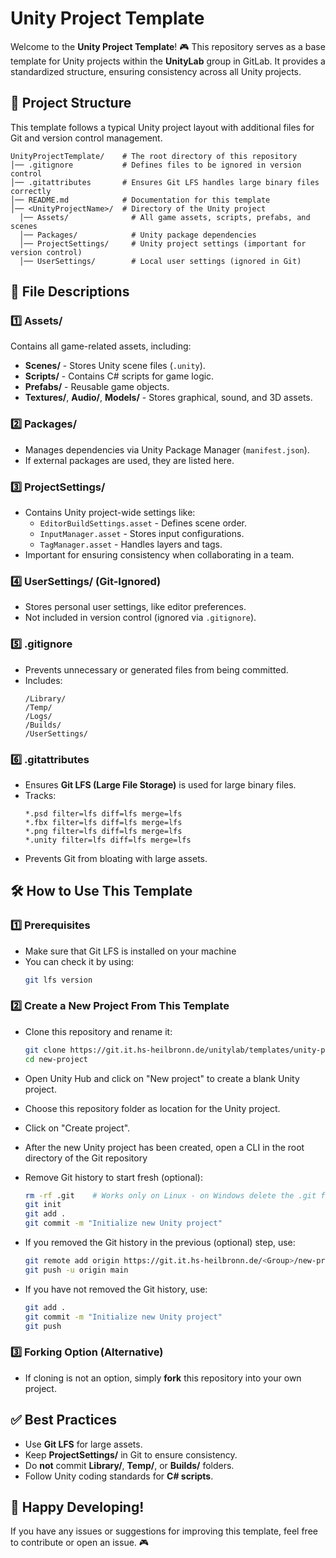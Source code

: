 # Unity Project Template

Welcome to the **Unity Project Template**! 🎮 This repository serves as a base template for Unity projects within the **UnityLab** group in GitLab. It provides a standardized structure, ensuring consistency across all Unity projects.

## 📂 Project Structure
This template follows a typical Unity project layout with additional files for Git and version control management.

```
UnityProjectTemplate/    # The root directory of this repository
│── .gitignore           # Defines files to be ignored in version control
│── .gitattributes       # Ensures Git LFS handles large binary files correctly
│── README.md            # Documentation for this template
│── <UnityProjectName>/  # Directory of the Unity project
  │── Assets/              # All game assets, scripts, prefabs, and scenes
  │── Packages/            # Unity package dependencies
  │── ProjectSettings/     # Unity project settings (important for version control)
  │── UserSettings/        # Local user settings (ignored in Git)

```

## 📄 File Descriptions

### **1️⃣ Assets/**
Contains all game-related assets, including:
- **Scenes/** - Stores Unity scene files (`.unity`).
- **Scripts/** - Contains C# scripts for game logic.
- **Prefabs/** - Reusable game objects.
- **Textures/**, **Audio/**, **Models/** - Stores graphical, sound, and 3D assets.

### **2️⃣ Packages/**
- Manages dependencies via Unity Package Manager (`manifest.json`).
- If external packages are used, they are listed here.

### **3️⃣ ProjectSettings/**
- Contains Unity project-wide settings like:
  - `EditorBuildSettings.asset` - Defines scene order.
  - `InputManager.asset` - Stores input configurations.
  - `TagManager.asset` - Handles layers and tags.
- Important for ensuring consistency when collaborating in a team.

### **4️⃣ UserSettings/** (Git-Ignored)
- Stores personal user settings, like editor preferences.
- Not included in version control (ignored via `.gitignore`).

### **5️⃣ .gitignore**
- Prevents unnecessary or generated files from being committed.
- Includes:
  ```
  /Library/
  /Temp/
  /Logs/
  /Builds/
  /UserSettings/
  ```

### **6️⃣ .gitattributes**
- Ensures **Git LFS (Large File Storage)** is used for large binary files.
- Tracks:
  ```
  *.psd filter=lfs diff=lfs merge=lfs
  *.fbx filter=lfs diff=lfs merge=lfs
  *.png filter=lfs diff=lfs merge=lfs
  *.unity filter=lfs diff=lfs merge=lfs
  ```
- Prevents Git from bloating with large assets.

## 🛠 How to Use This Template
### **1️⃣ Prerequisites**
- Make sure that Git LFS is installed on your machine
- You can check it by using:
  ```sh
  git lfs version
  ```
  
### **2️⃣ Create a New Project From This Template**
- Clone this repository and rename it:
  ```sh
  git clone https://git.it.hs-heilbronn.de/unitylab/templates/unity-project-template.git new-project
  cd new-project
  ```

- Open Unity Hub and click on "New project" to create a blank Unity project.

- Choose this repository folder as location for the Unity project.

- Click on "Create project".

- After the new Unity project has been created, open a CLI in the root directory of the Git repository

- Remove Git history to start fresh (optional):
  ```sh
  rm -rf .git    # Works only on Linux - on Windows delete the .git folder in the root directory of the repository
  git init
  git add .
  git commit -m "Initialize new Unity project"
  ```

- If you removed the Git history in the previous (optional) step, use:
  ```sh
  git remote add origin https://git.it.hs-heilbronn.de/<Group>/new-project.git
  git push -u origin main
  ```

- If you have not removed the Git history, use:
  ```sh
  git add .
  git commit -m "Initialize new Unity project"
  git push
  ```

### **3️⃣ Forking Option (Alternative)**
- If cloning is not an option, simply **fork** this repository into your own project.

## ✅ Best Practices
- Use **Git LFS** for large assets.
- Keep **ProjectSettings/** in Git to ensure consistency.
- Do **not** commit **Library/**, **Temp/**, or **Builds/** folders.
- Follow Unity coding standards for **C# scripts**.

## 🚀 Happy Developing!
If you have any issues or suggestions for improving this template, feel free to contribute or open an issue. 🎮
